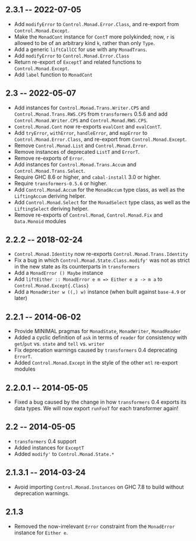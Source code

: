 2.3.1 -- 2022-07-05
-----
* Add `modifyError` to `Control.Monad.Error.Class`, and re-export from
  `Control.Monad.Except`.
* Make the `MonadCont` instance for `ContT` more polykinded; now, `r` is allowed
  to be of an arbitrary kind `k`, rather than only `Type`.
* Add a generic `liftCallCC` for use with any `MonadTrans`.
* Add `modifyError` to `Control.Monad.Error.Class`
* Return re-export of `ExceptT` and related functions to `Control.Monad.Except`.
* Add `label` function to `MonadCont`

2.3 -- 2022-05-07
---
* Add instances for `Control.Monad.Trans.Writer.CPS` and
  `Control.Monad.Trans.RWS.CPS` from `transformers` 0.5.6 and add
  `Control.Monad.Writer.CPS` and `Control.Monad.RWS.CPS`.
* `Control.Monad.Cont` now re-exports `evalCont` and `evalContT`.
* Add `tryError`, `withError`, `handleError`, and `mapError` to
  `Control.Monad.Error.Class`, and re-export from `Control.Monad.Except`.
* Remove `Control.Monad.List` and `Control.Monad.Error`.
* Remove instances of deprecated `ListT` and `ErrorT`.
* Remove re-exports of `Error`.
* Add instances for `Control.Monad.Trans.Accum` and
  `Control.Monad.Trans.Select`.
* Require GHC 8.6 or higher, and `cabal-install` 3.0 or higher.
* Require `transformers-0.5.6` or higher.
* Add `Control.Monad.Accum` for the `MonadAccum` type class, as well as the
  `LiftingAccum` deriving helper.
* Add `Control.Monad.Select` for the `MonadSelect` type class, as well as the
  `LiftingSelect` deriving helper.
* Remove re-exports of `Control.Monad`, `Control.Monad.Fix` and `Data.Monoid` modules

2.2.2 -- 2018-02-24
-----
* `Control.Monad.Identity` now re-exports `Control.Monad.Trans.Identity`
* Fix a bug in which `Control.Monad.State.Class.modify'` was not as strict in
  the new state as its counterparts in `transformers`
* Add a `MonadError () Maybe` instance
* Add `liftEither :: MonadError e m => Either e a -> m a` to
  `Control.Monad.Except{.Class}`
* Add a `MonadWriter w ((,) w)` instance (when built against `base-4.9` or later)

2.2.1 -- 2014-06-02
-------
* Provide MINIMAL pragmas for `MonadState`, `MonadWriter`, `MonadReader`
* Added a cyclic definition of `ask` in terms of `reader` for consistency with `get`/`put` vs. `state` and `tell` vs. `writer`
* Fix deprecation warnings caused by `transformers` 0.4 deprecating `ErrorT`.
* Added `Control.Monad.Except` in the style of the other `mtl` re-export modules

2.2.0.1 -- 2014-05-05
-------
* Fixed a bug caused by the change in how `transformers` 0.4 exports its data types. We will now export `runFooT` for each transformer again!

2.2 -- 2014-05-05
---
* `transformers` 0.4 support
* Added instances for `ExceptT`
* Added `modify'` to `Control.Monad.State.*`

2.1.3.1 -- 2014-03-24
-------
* Avoid importing `Control.Monad.Instances` on GHC 7.8 to build without deprecation warnings.

2.1.3
-----
* Removed the now-irrelevant `Error` constraint from the `MonadError` instance for `Either e`.
